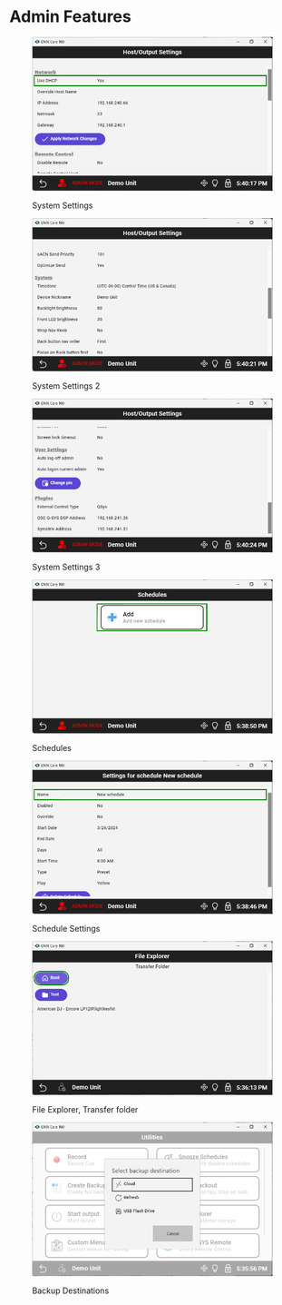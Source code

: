 # Admin Features

<figure><img src="../.gitbook/assets/System Settings.png" alt=""><figcaption><p>System Settings</p></figcaption></figure>

<figure><img src="../.gitbook/assets/System Settings 2.png" alt=""><figcaption><p>System Settings 2</p></figcaption></figure>

<figure><img src="../.gitbook/assets/System Settings 3.png" alt=""><figcaption><p>System Settings 3</p></figcaption></figure>

<figure><img src="../.gitbook/assets/Schedules (1).png" alt=""><figcaption><p>Schedules</p></figcaption></figure>

<figure><img src="../.gitbook/assets/Schedule Settings.png" alt=""><figcaption><p>Schedule Settings</p></figcaption></figure>

<figure><img src="../.gitbook/assets/File Explorer, Transfer folder (2).png" alt=""><figcaption><p>File Explorer, Transfer folder</p></figcaption></figure>

<figure><img src="../.gitbook/assets/Backup Destinations.png" alt=""><figcaption><p>Backup Destinations</p></figcaption></figure>

